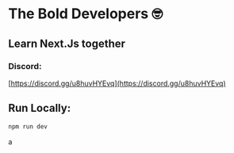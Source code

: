 # The Bold Developers 🤓

## Learn Next.Js together

### Discord:
[https://discord.gg/u8huvHYEvq](https://discord.gg/u8huvHYEvq)

## Run Locally:
```bash
npm run dev
```

a